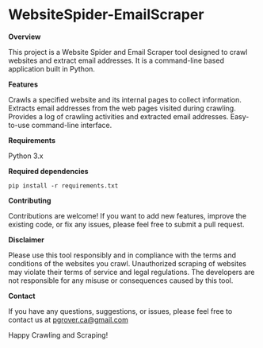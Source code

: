 # WebsiteSpider-EmailScraper

**Overview**

This project is a Website Spider and Email Scraper tool designed to crawl websites and extract email addresses. It is a command-line based application built in Python.

**Features**

Crawls a specified website and its internal pages to collect information.
Extracts email addresses from the web pages visited during crawling.
Provides a log of crawling activities and extracted email addresses.
Easy-to-use command-line interface.

**Requirements**

Python 3.x

**Required dependencies**

    pip install -r requirements.txt

**Contributing**

Contributions are welcome! If you want to add new features, improve the existing code, or fix any issues, please feel free to submit a pull request.

**Disclaimer**

Please use this tool responsibly and in compliance with the terms and conditions of the websites you crawl. Unauthorized scraping of websites may violate their terms of service and legal regulations. The developers are not responsible for any misuse or consequences caused by this tool.

**Contact**

If you have any questions, suggestions, or issues, please feel free to contact us at pgrover.ca@gmail.com

Happy Crawling and Scraping!
